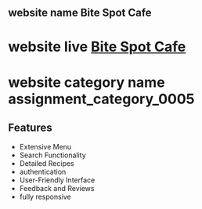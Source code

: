 <!-- @format -->

## website name Bite Spot Cafe

# website live [Bite Spot Cafe](https://restaurant-ec162.web.app)
# website category name  assignment_category_0005

## Features

- Extensive Menu  
- Search Functionality
- Detailed Recipes
- authentication
- User-Friendly Interface
- Feedback and Reviews
- fully responsive
